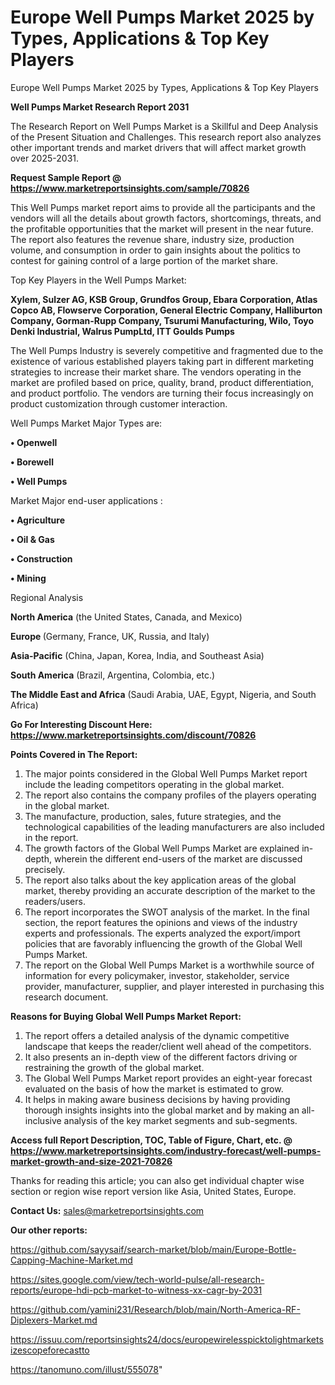 # Europe Well Pumps Market 2025 by Types, Applications & Top Key Players
Europe Well Pumps Market 2025 by Types, Applications & Top Key Players

<strong>Well Pumps Market Research Report 2031</strong>

The Research Report on Well Pumps Market is a Skillful and Deep Analysis of the Present Situation and Challenges. This research report also analyzes other important trends and market drivers that will affect market growth over 2025-2031.

<strong>Request Sample Report @ <a href=https://www.marketreportsinsights.com/sample/70826>https://www.marketreportsinsights.com/sample/70826</a></strong>

This Well Pumps market report aims to provide all the participants and the vendors will all the details about growth factors, shortcomings, threats, and the profitable opportunities that the market will present in the near future. The report also features the revenue share, industry size, production volume, and consumption in order to gain insights about the politics to contest for gaining control of a large portion of the market share.

Top Key Players in the Well Pumps Market:

<strong>Xylem, Sulzer AG, KSB Group, Grundfos Group, Ebara Corporation, Atlas Copco AB, Flowserve Corporation, General Electric Company, Halliburton Company, Gorman-Rupp Company, Tsurumi Manufacturing, Wilo, Toyo Denki Industrial, Walrus PumpLtd, ITT Goulds Pumps</strong>

The Well Pumps Industry is severely competitive and fragmented due to the existence of various established players taking part in different marketing strategies to increase their market share. The vendors operating in the market are profiled based on price, quality, brand, product differentiation, and product portfolio. The vendors are turning their focus increasingly on product customization through customer interaction.

Well Pumps Market Major Types are:

<strong>• Openwell

• Borewell

• Well Pumps</strong>

Market Major end-user applications :

<strong>• Agriculture

• Oil & Gas

• Construction

• Mining</strong>

Regional Analysis

</u><strong><b>North America</b></strong> (the United States, Canada, and Mexico)

<strong><b>Europe </b></strong>(Germany, France, UK, Russia, and Italy)

<strong><b>Asia-Pacific</b></strong> (China, Japan, Korea, India, and Southeast Asia)

<strong><b>South America</b></strong> (Brazil, Argentina, Colombia, etc.)

<strong><b>The Middle East and Africa</b></strong> (Saudi Arabia, UAE, Egypt, Nigeria, and South Africa)

<strong>Go For Interesting Discount Here: <a href=https://www.marketreportsinsights.com/discount/70826>https://www.marketreportsinsights.com/discount/70826</a></strong>

<strong>Points Covered in The Report:</strong>
<ol>
  <li>The major points considered in the Global Well Pumps Market report include the leading competitors operating in the global market.</li>
  <li>The report also contains the company profiles of the players operating in the global market.</li>
  <li>The manufacture, production, sales, future strategies, and the technological capabilities of the leading manufacturers are also included in the report.</li>
  <li>The growth factors of the Global Well Pumps Market are explained in-depth, wherein the different end-users of the market are discussed precisely.</li>
  <li>The report also talks about the key application areas of the global market, thereby providing an accurate description of the market to the readers/users.</li>
  <li>The report incorporates the SWOT analysis of the market. In the final section, the report features the opinions and views of the industry experts and professionals. The experts analyzed the export/import policies that are favorably influencing the growth of the Global Well Pumps Market.</li>
  <li>The report on the Global Well Pumps Market is a worthwhile source of information for every policymaker, investor, stakeholder, service provider, manufacturer, supplier, and player interested in purchasing this research document.</li>
</ol>
<strong>Reasons for Buying Global Well Pumps Market Report:</strong>

<ol>
  <li>The report offers a detailed analysis of the dynamic competitive landscape that keeps the reader/client well ahead of the competitors.</li>
  <li>It also presents an in-depth view of the different factors driving or restraining the growth of the global market.</li>
  <li>The Global Well Pumps Market report provides an eight-year forecast evaluated on the basis of how the market is estimated to grow.</li>
  <li>It helps in making aware business decisions by having providing thorough insights insights into the global market and by making an all-inclusive analysis of the key market segments and sub-segments.</li>
</ol>
<strong>Access full Report Description, TOC, Table of Figure, Chart, etc. @ <a href=https://www.marketreportsinsights.com/industry-forecast/well-pumps-market-growth-and-size-2021-70826>https://www.marketreportsinsights.com/industry-forecast/well-pumps-market-growth-and-size-2021-70826</a></strong>


Thanks for reading this article; you can also get individual chapter wise section or region wise report version like Asia, United States, Europe.

<strong>Contact Us:</strong>
sales@marketreportsinsights.com

<strong>Our other reports:</strong>

<a href=https://github.com/sayysaif/search-market/blob/main/Europe-Bottle-Capping-Machine-Market.md>https://github.com/sayysaif/search-market/blob/main/Europe-Bottle-Capping-Machine-Market.md</a>

<a href=https://sites.google.com/view/tech-world-pulse/all-research-reports/europe-hdi-pcb-market-to-witness-xx-cagr-by-2031>https://sites.google.com/view/tech-world-pulse/all-research-reports/europe-hdi-pcb-market-to-witness-xx-cagr-by-2031</a>

<a href=https://github.com/yamini231/Research/blob/main/North-America-RF-Diplexers-Market.md>https://github.com/yamini231/Research/blob/main/North-America-RF-Diplexers-Market.md</a>

<a href=https://issuu.com/reportsinsights24/docs/europewirelesspicktolightmarketsizescopeforecastto>https://issuu.com/reportsinsights24/docs/europewirelesspicktolightmarketsizescopeforecastto</a>

<a href=https://tanomuno.com/illust/555078>https://tanomuno.com/illust/555078</a>"
